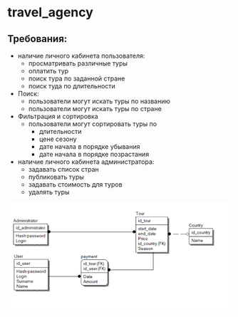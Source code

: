 # travel_agency
## Требования: 
- наличие личного кабинета пользователя:
  - просматривать различные туры
  - оплатить тур
  - поиск тура по заданной стране
  - поиск туда по длительности
- Поиск:
  - пользователи могут искать туры по названию
  - пользователи могут искать туры по стране
- Фильтрация и сортировка
  - пользователи могут сортировать туры по
    - длительности
    - цене
      сезону
    - дате начала в порядке убывания
    - дате начала в порядке позрастания
- наличие личного кабинета администратора:
  - задавать список стран
  - публиковать туры
  - задавать стоимость для туров
  - удалять туры 

![Image](https://github.com/ronno27/travel_agency/blob/96997542d558e879680c92ceef89bc84d00df15b/model%20.png)
